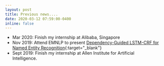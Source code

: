 ```yaml
---
layout: post
title: Previous news....
date: 2020-03-12 07:59:00-0400
inline: false
---
```





* Mar 2020: Finish my internship at Alibaba, Singapore
* Nov 2019: Attend EMNLP to present [Dependency-Guided LSTM-CRF for Named Entity Recognition](https://www.aclweb.org/anthology/D19-1399.pdf){:target="_blank"}
* Sept 2019: Finish my internship at Allen Institute for Artificial Intelligence.